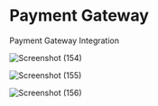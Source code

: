 # Payment Gateway
Payment Gateway Integration

![Screenshot (154)](https://github.com/SoumyaK2/payment-gateway/assets/126533828/44c55040-6a6c-47fc-88dc-8cc07ad4dfd9)


![Screenshot (155)](https://github.com/SoumyaK2/payment-gateway/assets/126533828/d3e13bde-ccc0-491f-9ea3-ef868f17e377)


![Screenshot (156)](https://github.com/SoumyaK2/payment-gateway/assets/126533828/c756826b-f7c5-451b-93a0-8a8a7921ee74)

